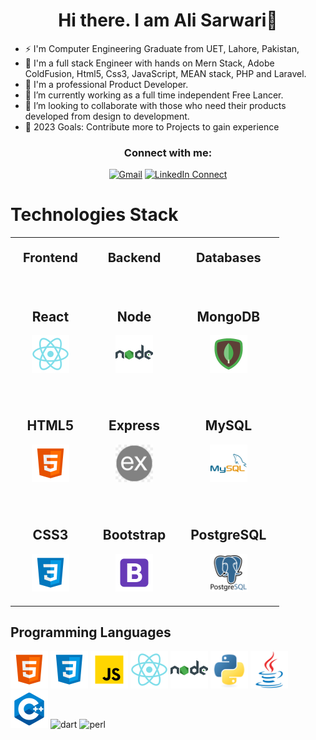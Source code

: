 <div align="center">

# Hi there. I am Ali Sarwari👋

</div>

- ⚡ I'm Computer Engineering Graduate from UET, Lahore, Pakistan,
- 👯 I'm a full stack Engineer with hands on Mern Stack, Adobe ColdFusion, Html5, Css3, JavaScript, MEAN stack, PHP and Laravel.
- 🧩 I'm a professional Product Developer.
- 🌱 I’m currently working as a full time independent Free Lancer.
- 👯 I’m looking to collaborate with those who need their products developed from design to development.
- 🥅 2023 Goals: Contribute more to Projects to gain experience

<div align="center">

### Connect with me:

[![Gmail](https://img.shields.io/badge/-Send%20Mail-black?color=14171A&logo=gmail)](mailto:m.usman.tahir.336@gmail.com?subject=From%20GitHub&body=Hi,%20there.%20Found%20you%20from%20GitHub.)
[![LinkedIn Connect](https://img.shields.io/badge/-Connect-black?color=14171A&logo=linkedin "m-u-t-dev")](https://www.http://linkedin.com/in/muhammad-ali-hassan-492410162/)

</div>

# Technologies Stack

<div align="center">
  <table>
    <tr>
      <th style="padding: 20px; font-size: 20px;">Frontend</th>
      <th style="padding: 20px; font-size: 20px;">Backend</th>
      <th style="padding: 20px; font-size: 20px;">Databases</th>
    </tr>
    <tr>
      <td align="center" style="padding: 20px;">
        <h2>React</h2>
        <img src="https://raw.githubusercontent.com/sachinverma53121/sachinverma53121/master/icons/react.png" alt="React" width="60" height="60"/>
      </td>
      <td align="center" style="padding: 20px;">
        <h2>Node</h2>
        <img src="https://raw.githubusercontent.com/sachinverma53121/sachinverma53121/master/icons/node.png" alt="Node" width="60" height="60"/>
      </td>
      <td align="center" style="padding: 20px;">
        <h2>MongoDB</h2>
        <img src="https://raw.githubusercontent.com/sachinverma53121/sachinverma53121/master/icons/mongo.png" alt="MongoDB" width="60" height="60"/>
      </td>
    </tr>
    <tr>
      <td align="center" style="padding: 20px;">
        <h2>HTML5</h2>
        <img src="https://raw.githubusercontent.com/sachinverma53121/sachinverma53121/master/icons/html5.png" alt="HTML5" width="60" height="60"/>
      </td>
      <td align="center" style="padding: 20px;">
        <h2>Express</h2>
        <img src="https://raw.githubusercontent.com/sachinverma53121/sachinverma53121/master/icons/express.png" alt="Express" width="60" height="60"/>
      </td>
      <td align="center" style="padding: 20px;">
        <h2>MySQL</h2>
        <img src="https://raw.githubusercontent.com/devicons/devicon/master/icons/mysql/mysql-original-wordmark.svg" alt="MySQL" width="60" height="60"/>
      </td>
    </tr>
    <tr>
      <td align="center" style="padding: 20px;">
        <h2>CSS3</h2>
        <img src="https://raw.githubusercontent.com/sachinverma53121/sachinverma53121/master/icons/css3.png" alt="CSS3" width="60" height="60"/>
      </td>
      <td align="center" style="padding: 20px;">
        <h2>Bootstrap</h2>
        <img src="https://raw.githubusercontent.com/sachinverma53121/sachinverma53121/master/icons/bootstrap.png" alt="Bootstrap" width="60" height="60"/>
      </td>
      <td align="center" style="padding: 20px;">
        <h2>PostgreSQL</h2>
        <img src="https://raw.githubusercontent.com/devicons/devicon/master/icons/postgresql/postgresql-original-wordmark.svg" alt="PostgreSQL" width="60" height="60"/>
      </td>
    </tr>
    <!-- Add more rows for additional technologies -->
  </table>
</div>

<h2>Programming Languages </h2>
<p align="left">
  <img src="https://raw.githubusercontent.com/sachinverma53121/sachinverma53121/master/icons/html5.png" alt="python" width="60" height="60"/>
  <img src="https://raw.githubusercontent.com/sachinverma53121/sachinverma53121/master/icons/css3.png" alt="python" width="60" height="60"/>
  <img style="margin: auto;" src="https://raw.githubusercontent.com/sachinverma53121/sachinverma53121/master/icons/js.png" alt=javascript width="60" height="60"/>
  <img src="https://raw.githubusercontent.com/sachinverma53121/sachinverma53121/master/icons/react.png" alt="python" width="60" height="60"/>
  <img src="https://raw.githubusercontent.com/sachinverma53121/sachinverma53121/master/icons/node.png" alt="python" width="60" height="60"/>

  <img src="https://raw.githubusercontent.com/devicons/devicon/master/icons/python/python-original.svg" alt="python" width="60" height="60"/>
  <img src="https://raw.githubusercontent.com/devicons/devicon/master/icons/java/java-original.svg" alt="java" width="60" height="60"/>
  
  <img src="https://raw.githubusercontent.com/sachinverma53121/sachinverma53121/master/icons/cpp.png" alt="c++" width="60" height="60"/>

  <img src="https://www.vectorlogo.zone/logos/dartlang/dartlang-icon.svg" alt="dart" width="60" height="60"/>
  <img src="https://api.iconify.design/logos-perl.svg" alt="perl" width="60" height="60"/>
</p>
